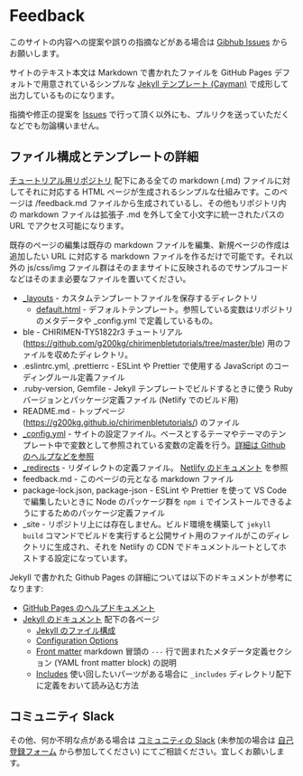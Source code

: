 # Feedback

このサイトの内容への提案や誤りの指摘などがある場合は [Gibhub Issues](https://github.com/g200kg/chirimenbletutorials/issues) からお願いします。

サイトのテキスト本文は Markdown で書かれたファイルを GitHub Pages デフォルトで用意されているシンプルな [Jekyll テンプレート (Cayman)](https://github.com/pages-themes/cayman) で成形して出力しているものになります。

指摘や修正の提案を [Issues](https://github.com/g200kg/chirimenbletutorials/issues) で行って頂く以外にも、プルリクを送っていただくなどでも勿論構いません。

<!--
また、CHIRIMEN コミュニティメンバーで [チュートリアル用リポジトリ](https://github.com/chirimen-oh/tutorials/) の書き込み権限を持っている方は、Web ブラウザで Github にアクセスして各ページの markdown ファイルを直接編集していただくなどしても勿論構いません。

いずれかの方法でリポジトリの master ブランチのファイルを変更すると、自動的に Netlify でビルドされて数十秒程度で本番サイトに反映されます。ビルドの進捗や結果は [Netlify の Deploys](https://app.netlify.com/sites/tutorial-chirimen-org/deploys) で確認できます。

## 編集時の注意

本サイトは [GitHub Pages](https://help.github.com/articles/using-jekyll-as-a-static-site-generator-with-github-pages/) で使われている Jekyll テンプレートを使っていますが、実際のホスティングには GitHub Pages ではなく Netlify を利用しています。Markdown の変換は Github Pages となるべく互換になるようセットアップしていますが、全ての挙動が Github Pages と同様ではありません。

具体的には、Netlify 側の機能として、**各ページの URL は元ファイル名に関わらず小文字に統一** (大文字を含む URL にアクセスすると 301 で小文字 URL にリダイレクトされる)、**末尾の .html や .md あるいは / もなしでアクセス** できるようになります。リポジトリのファイルと Web での URL が異なるのは望ましくないため、**ディレクトリ名や Markdown ファイル名には原則全て小文字を使用してください**。また、Markdown ファイル内での **相対リンクについては GitHub Pages の時と同様 .md 付きの相対リンクで記述してください**。そうすることでサーバ側のビルド時に自動的に .md なしの相対リンクに変換されるので、サイト上でのリンクも GitHub Web 上でのリンクも両方が有効になります。

なお、Netlify でのビルドログなどは Github のコミット通知と併せて下記コミュニティ Slack の #github チャンネルに通知されるようになっています。編集結果が反映されない場合などはビルドに失敗していないか確認してください。
-->
## ファイル構成とテンプレートの詳細

[チュートリアル用リポジトリ](https://github.com/g200kg/chirimenbletutorials) 配下にある全ての markdown (.md) ファイルに対してそれに対応する HTML ページが生成されるシンプルな仕組みです。このページは /feedback.md ファイルから生成されているし、その他もリポジトリ内の markdown ファイルは拡張子 .md を外して全て小文字に統一されたパスの URL でアクセス可能になります。

既存のページの編集は既存の markdown ファイルを編集、新規ページの作成は追加したい URL に対応する markdown ファイルを作るだけで可能です。それ以外の js/css/img ファイル群はそのままサイトに反映されるのでサンプルコードなどはそのまま必要なファイルを置いてください。

* [_layouts](https://github.com/g200kg/chirimenbletutorials/tree/master/_layouts) - カスタムテンプレートファイルを保存するディレクトリ
  * [default.html](https://github.com/g200kg/chirimenbletutorials/blob/master/_layouts/default.html) - デフォルトテンプレート。参照している変数はリポジトリのメタデータや _config.yml で定義しているもの。
* ble - CHIRIMEN-TY51822r3 チュートリアル (https://github.com/g200kg/chirimenbletutorials/tree/master/ble) 用のファイルを収めたディレクトリ。
* .eslintrc.yml, .prettierrc - ESLint や Prettier で使用する JavaScript のコーディングルール定義ファイル
* .ruby-version, Gemfile - Jekyll テンプレートでビルドするときに使う Ruby バージョンとパッケージ定義ファイル (Netlify でのビルド用)
* README.md - トップページ (https://g200kg.github.io/chirimenbletutorials/) のファイル
* [_config.yml](https://github.com/g200kg/chirimenbletutorials/blob/master/_config.yml) - サイトの設定ファイル。ベースとするテーマやテーマのテンプレート中で変数として参照されている変数の定義を行う。[詳細は Github のヘルプなどを参照](https://help.github.com/articles/configuring-jekyll/)
* [_redirects](https://github.com/g200kg/chirimenbletutorials/blob/master/_redirects) - リダイレクトの定義ファイル。 [Netlify のドキュメント](https://www.netlify.com/docs/redirects/) を参照
* feedback.md - このページの元となる markdown ファイル
* package-lock.json, package-json - ESLint や Prettier を使って VS Code で編集したいときに Node のパッケージ群を `npm i` でインストールできるようにするためのパッケージ定義ファイル
* _site - リポジトリ上には存在しません。ビルド環境を構築して `jekyll build` コマンドでビルドを実行すると公開サイト用のファイルがこのディレクトリに生成され、それを Netlify の CDN でドキュメントルートとしてホストする設定になっています。

Jekyll で書かれた Github Pages の詳細については以下のドキュメントが参考になります:

* [GitHub Pages のヘルプドキュメント](https://help.github.com/articles/using-jekyll-as-a-static-site-generator-with-github-pages/)
* [Jekyll のドキュメント](https://jekyllrb.com/docs/) 配下の各ページ
  * [Jekyll のファイル構成](https://jekyllrb.com/docs/structure/)
  * [Configuration Options](https://jekyllrb.com/docs/configuration/options/)
  * [Front matter](https://jekyllrb.com/docs/front-matter/) markdown 冒頭の `---` 行で囲まれたメタデータ定義セクション (YAML front matter block) の説明
  * [Includes](https://jekyllrb.com/docs/includes/) 使い回したいパーツがある場合に `_includes` ディレクトリ配下に定義をおいて読み込む方法

## コミュニティ Slack

その他、何か不明な点がある場合は [コミュニティの Slack](https://chirimen-oh.slack.com/) (未参加の場合は [自己登録フォーム](https://docs.google.com/forms/d/1GzkGfCcsRn4A6-uHPsLu2LszkqKcNJ3sFI4XRishHsE/viewform) から参加してください) にてご相談ください。宜しくお願いします。
